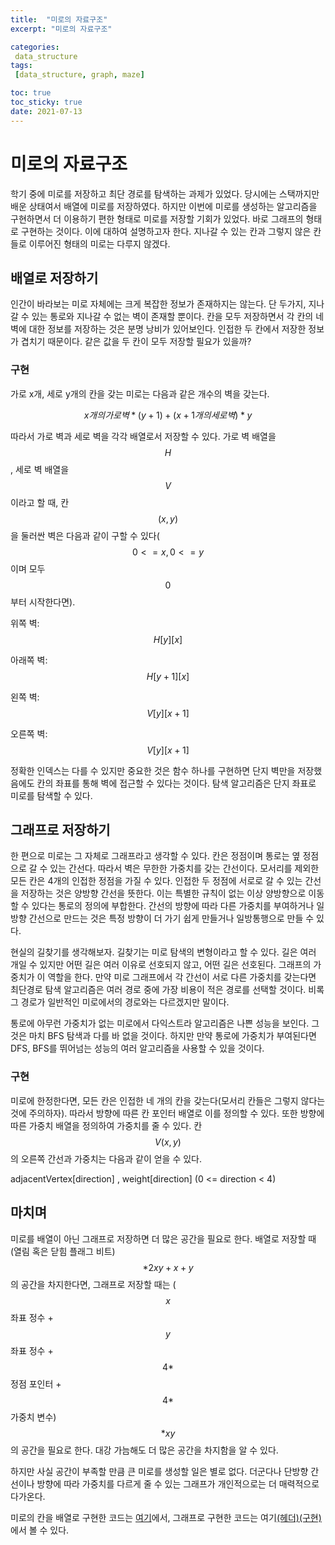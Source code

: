 ```yaml
---
title:  "미로의 자료구조"
excerpt: "미로의 자료구조"

categories:
 data_structure
tags:
 [data_structure, graph, maze]

toc: true
toc_sticky: true
date: 2021-07-13
---
```


# 미로의 자료구조

학기 중에 미로를 저장하고 최단 경로를 탐색하는 과제가 있었다. 당시에는 스택까지만 배운 상태여서 배열에 미로를 저장하였다. 하지만 이번에 미로를 생성하는 알고리즘을 구현하면서 더 이용하기 편한 형태로 미로를 저장할 기회가 있었다. 바로 그래프의 형태로 구현하는 것이다. 이에 대하여 설명하고자 한다. 지나갈 수 있는 칸과 그렇지 않은 칸들로 이루어진 형태의 미로는 다루지 않겠다. 

## 배열로 저장하기

인간이 바라보는 미로 자체에는 크게 복잡한 정보가 존재하지는 않는다. 단 두가지, 지나갈 수 있는 통로와 지나갈 수 없는 벽이 존재할 뿐이다. 칸을 모두 저장하면서 각 칸의 네 벽에 대한 정보를 저장하는 것은 분명 낭비가 있어보인다. 인접한 두 칸에서 저장한 정보가 겹치기 때문이다. 같은 값을 두 칸이 모두 저장할 필요가 있을까? 

### 구현

가로 x개, 세로 y개의 칸을 갖는 미로는 다음과 같은 개수의 벽을 갖는다. 

$$ x 개의 가로 벽 * (y +1) + (x+1 개의 세로 벽) * y $$

따라서 가로 벽과 세로 벽을 각각 배열로서 저장할 수 있다. 가로 벽 배열을 $$H$$, 세로 벽 배열을 $$V$$이라고 할 때, 칸 $$(x, y)$$을 둘러싼 벽은 다음과 같이 구할 수 있다($$0 <= x, 0 <= y$$이며 모두 $$0$$부터 시작한다면). 

위쪽 벽: $$H[y][x]$$

아래쪽 벽: $$H[y+1][x]$$

왼쪽 벽: $$V[y][x+1]$$

오른쪽 벽: $$V[y][x+1]$$

정확한 인덱스는 다를 수 있지만 중요한 것은 함수 하나를 구현하면 단지 벽만을 저장했음에도 칸의 좌표를 통해 벽에 접근할 수 있다는 것이다. 탐색 알고리즘은 단지 좌표로 미로를 탐색할 수 있다. 

## 그래프로 저장하기

한 편으로 미로는 그 자체로 그래프라고 생각할 수 있다. 칸은 정점이며 통로는 옆 정점으로 갈 수 있는 간선다. 따라서 벽은 무한한 가중치를 갖는 간선이다. 모서리를 제외한 모든 칸은 4개의 인접한 정점을 가질 수 있다. 인접한 두 정점에 서로로 갈 수 있는 간선을 저장하는 것은 양방향 간선을 뜻한다. 이는 특별한 규칙이 없는 이상 양방향으로 이동할 수 있다는 통로의 정의에 부합한다. 간선의 방향에 따라 다른 가중치를 부여하거나 일방향 간선으로 만드는 것은 특정 방향이 더 가기 쉽게 만들거나 일방통행으로 만들 수 있다. 

현실의 길찾기를 생각해보자. 길찾기는 미로 탐색의 변형이라고 할 수 있다. 길은 여러 개일 수 있지만 어떤 길은 여러 이유로 선호되지 않고, 어떤 길은 선호된다. 그래프의 가중치가 이 역할을 한다. 만약 미로 그래프에서 각 간선이 서로 다른 가중치를 갖는다면 최단경로 탐색 알고리즘은 여러 경로 중에 가장 비용이 적은 경로를 선택할 것이다. 비록 그 경로가 일반적인 미로에서의 경로와는 다르겠지만 말이다. 

통로에 아무런 가중치가 없는 미로에서 다익스트라 알고리즘은 나쁜 성능을 보인다. 그것은 마치 BFS 탐색과 다를 바 없을 것이다. 하지만 만약 통로에 가중치가 부여된다면 DFS, BFS를 뛰어넘는 성능의 여러 알고리즘을 사용할 수 있을 것이다. 

### 구현

미로에 한정한다면, 모든 칸은 인접한 네 개의 칸을 갖는다(모서리 칸들은 그렇지 않다는 것에 주의하자). 따라서 방향에 따른 칸 포인터 배열로 이를 정의할 수 있다. 또한 방향에 따른 가중치 배열을 정의하여 가중치를 줄 수 있다. 칸 $$V(x, y)$$의 오른쪽 간선과 가중치는 다음과 같이 얻을 수 있다. 

adjacentVertex[direction] ,  weight[direction] (0 <= direction < 4)

## 마치며

미로를 배열이 아닌 그래프로 저장하면 더 많은 공간을 필요로 한다. 배열로 저장할 때 (열림 혹은 닫힘 플래그 비트)$$ * 2xy + x + y$$의 공간을 차지한다면, 그래프로 저장할 때는 ($$x$$좌표 정수 + $$y$$좌표 정수 + $$4*$$정점 포인터 + $$4*$$가중치 변수)$$ * xy$$의 공간을 필요로 한다. 대강 가늠해도 더 많은 공간을 차지함을 알 수 있다. 

하지만 사실 공간이 부족할 만큼 큰 미로를 생성할 일은 별로 없다. 더군다나 단방향 간선이나 방향에 따라 가중치를 다르게 줄 수 있는 그래프가 개인적으로는 더 매력적으로 다가온다. 

미로의 칸을 배열로 구현한 코드는 [여기](https://github.com/altair823/Data_Structure/blob/master/%EB%AF%B8%EB%A1%9C%ED%83%90%EC%83%89.c)에서, 그래프로 구현한 코드는 여기[(헤더)](https://github.com/altair823/SPA_compare/blob/main/map/Location.h)[(구현)](https://github.com/altair823/SPA_compare/blob/main/map/Location.cpp)에서 볼 수 있다. 





<script src="https://utteranc.es/client.js"
        repo="altair823/blog_comments"
        issue-term="pathname"
        theme="github-light"
        crossorigin="anonymous"
        async>
</script>
